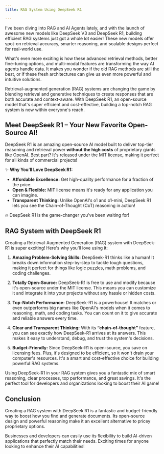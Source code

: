 ```yaml
---
title: RAG System Using DeepSeek R1

---
```


I've been diving into RAG and AI Agents lately, and with the launch of awesome new models like DeepSeek V3 and DeepSeek R1, building efficient RAG systems just got a whole lot easier! These new models offer spot-on retrieval accuracy, smarter reasoning, and scalable designs perfect for real-world use.

What's even more exciting is how these advanced retrieval methods, better fine-tuning options, and multi-modal features are transforming the way AI agents handle data. It makes you wonder if the old RAG methods are still the best, or if these fresh architectures can give us even more powerful and intuitive solutions.

Retrieval-augmented generation (RAG) systems are changing the game by blending retrieval and generative techniques to create responses that are both accurate and context-aware. With DeepSeek R1, an open-source model that's super efficient and cost-effective, building a top-notch RAG system is now within everyone's reach.

## Meet DeepSeek R1 – Your New Favorite Open-Source AI!

DeepSeek R1 is an amazing open-source AI model built to deliver top-tier reasoning and retrieval power **without the high costs** of proprietary giants like OpenAI. Best part? It's released under the MIT license, making it perfect for all kinds of commercial projects!

✨ **Why You'll Love DeepSeek R1:**
- **Affordable Excellence:** Get high-quality performance for a fraction of the price.
- **Open & Flexible:** MIT license means it's ready for any application you can imagine.
- **Transparent Thinking:** Unlike OpenAI's o1 and o1-mini, DeepSeek R1 lets you see the Chain-of-Thought (CoT) reasoning in action!

🔥 DeepSeek R1 is the game-changer you've been waiting for!

## RAG System with DeepSeek R1

Creating a Retrieval-Augmented Generation (RAG) system with DeepSeek-R1 is super exciting! Here's why you'll love using it:

1. **Amazing Problem-Solving Skills:** DeepSeek-R1 thinks like a human! It breaks down information step-by-step to tackle tough questions, making it perfect for things like logic puzzles, math problems, and coding challenges.

2. **Totally Open-Source:** DeepSeek-R1 is free to use and modify because it's open-source under the MIT license. This means you can customize it and integrate it into your projects without any hassle or hidden costs.

3. **Top-Notch Performance:** DeepSeek-R1 is a powerhouse! It matches or even outperforms big names like OpenAI's models when it comes to reasoning, math, and coding tasks. You can count on it to give accurate and reliable answers every time.

4. **Clear and Transparent Thinking:** With its **“chain-of-thought”** feature, you can see exactly how DeepSeek-R1 arrives at its answers. This makes it easy to understand, debug, and trust the system's decisions.

5. **Budget-Friendly:** Since DeepSeek-R1 is open-source, you save on licensing fees. Plus, it's designed to be efficient, so it won't drain your computer's resources. It's a smart and cost-effective choice for building powerful RAG systems.

Using DeepSeek-R1 in your RAG system gives you a fantastic mix of smart reasoning, clear processes, top performance, and great savings. It's the perfect tool for developers and organizations looking to boost their AI game!

## Conclusion

Creating a RAG system with DeepSeek R1 is a fantastic and budget-friendly way to boost how you find and generate documents. Its open-source design and powerful reasoning make it an excellent alternative to pricey proprietary options. 

Businesses and developers can easily use its flexibility to build AI-driven applications that perfectly match their needs. Exciting times for anyone looking to enhance their AI capabilities!